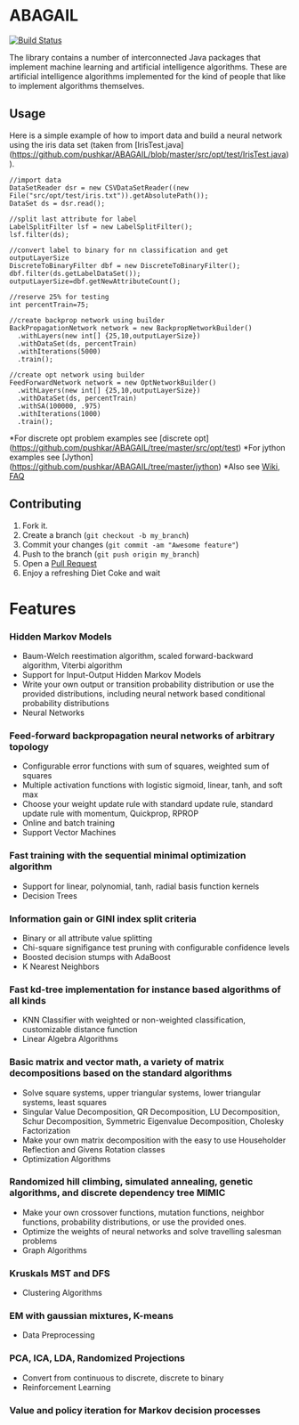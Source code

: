ABAGAIL
=======

[![Build Status](https://travis-ci.org/pushkar/ABAGAIL.svg?branch=master)](https://travis-ci.org/pushkar/ABAGAIL)

The library contains a number of interconnected Java packages that implement machine learning and artificial intelligence algorithms. These are artificial intelligence algorithms implemented for the kind of people that like to implement algorithms themselves.

Usage
------

Here is a simple example of how to import data and build a neural network using the iris data set (taken from [IrisTest.java] (https://github.com/pushkar/ABAGAIL/blob/master/src/opt/test/IrisTest.java)).  
```
//import data
DataSetReader dsr = new CSVDataSetReader((new File("src/opt/test/iris.txt")).getAbsolutePath());
DataSet ds = dsr.read();

//split last attribute for label
LabelSplitFilter lsf = new LabelSplitFilter();
lsf.filter(ds);

//convert label to binary for nn classification and get outputLayerSize
DiscreteToBinaryFilter dbf = new DiscreteToBinaryFilter();
dbf.filter(ds.getLabelDataSet());
outputLayerSize=dbf.getNewAttributeCount();

//reserve 25% for testing
int percentTrain=75;

//create backprop network using builder
BackPropagationNetwork network = new BackpropNetworkBuilder()
  .withLayers(new int[] {25,10,outputLayerSize})
  .withDataSet(ds, percentTrain)
  .withIterations(5000)
  .train();
  
//create opt network using builder
FeedForwardNetwork network = new OptNetworkBuilder()
  .withLayers(new int[] {25,10,outputLayerSize})
  .withDataSet(ds, percentTrain)
  .withSA(100000, .975)
  .withIterations(1000)
  .train();

```

*For discrete opt problem examples see [discrete opt] (https://github.com/pushkar/ABAGAIL/tree/master/src/opt/test)
*For jython examples see [Jython] (https://github.com/pushkar/ABAGAIL/tree/master/jython)
*Also see [Wiki](https://github.com/pushkar/ABAGAIL/wiki), [FAQ](https://github.com/pushkar/ABAGAIL/blob/master/faq.md) 

Contributing
------------

1. Fork it.
2. Create a branch (`git checkout -b my_branch`)
3. Commit your changes (`git commit -am "Awesome feature"`)
4. Push to the branch (`git push origin my_branch`)
5. Open a [Pull Request][1]
6. Enjoy a refreshing Diet Coke and wait 

Features
========

### Hidden Markov Models

* Baum-Welch reestimation algorithm, scaled forward-backward algorithm, Viterbi algorithm
* Support for Input-Output Hidden Markov Models
* Write your own output or transition probability distribution or use the provided distributions, including neural network based conditional probability distributions
* Neural Networks

### Feed-forward backpropagation neural networks of arbitrary topology
* Configurable error functions with sum of squares, weighted sum of squares
* Multiple activation functions with logistic sigmoid, linear, tanh, and soft max
* Choose your weight update rule with standard update rule, standard update rule with momentum, Quickprop, RPROP
* Online and batch training
* Support Vector Machines

### Fast training with the sequential minimal optimization algorithm
* Support for linear, polynomial, tanh, radial basis function kernels
* Decision Trees

### Information gain or GINI index split criteria
* Binary or all attribute value splitting
* Chi-square signifigance test pruning with configurable confidence levels
* Boosted decision stumps with AdaBoost
* K Nearest Neighbors

### Fast kd-tree implementation for instance based algorithms of all kinds
* KNN Classifier with weighted or non-weighted classification, customizable distance function
* Linear Algebra Algorithms

### Basic matrix and vector math, a variety of matrix decompositions based on the standard algorithms
* Solve square systems, upper triangular systems, lower triangular systems, least squares
* Singular Value Decomposition, QR Decomposition, LU Decomposition, Schur Decomposition, Symmetric Eigenvalue Decomposition, Cholesky Factorization
* Make your own matrix decomposition with the easy to use Householder Reflection and Givens Rotation classes
* Optimization Algorithms

### Randomized hill climbing, simulated annealing, genetic algorithms, and discrete dependency tree MIMIC
* Make your own crossover functions, mutation functions, neighbor functions, probability distributions, or use the provided ones.
* Optimize the weights of neural networks and solve travelling salesman problems
* Graph Algorithms

### Kruskals MST and DFS
* Clustering Algorithms

### EM with gaussian mixtures, K-means
* Data Preprocessing

### PCA, ICA, LDA, Randomized Projections
* Convert from continuous to discrete, discrete to binary
* Reinforcement Learning

### Value and policy iteration for Markov decision processes

[1]: https://help.github.com/articles/using-pull-requests
